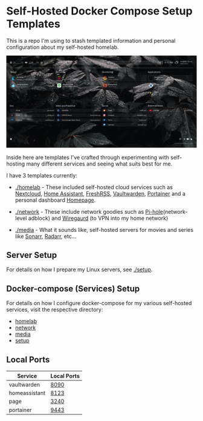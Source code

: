 # Self-Hosted Docker Compose Setup Templates

This is a repo I'm using to stash templated information and personal configuration about my self-hosted homelab.

![](img/self-hosted-dashboard.png)

Inside here are templates I've crafted through experimenting with self-hosting many different services and seeing what suits best for me.

I have 3 templates currently:
- [./homelab](homelab) - These included self-hosted cloud services such as [Nextcloud](https://nextcloud.com), [Home Assistant](https://www.home-assistant.io), [FreshRSS](https://freshrss.org), [Vaultwarden](https://github.com/dani-garcia/vaultwarden), [Portainer](https://docs.portainer.io/start/install-ce) and a personal dashboard [Homepage](https://gethomepage.dev/en/installation).

- [./network](network) - These include network goodies such as [Pi-hole](https://pi-hole.net)(network-level adblock) and  [Wiregaurd](https://www.wireguard.com) (to VPN into my home network)

- [./media](media) - What it sounds like, self-hosted servers for movies and series like [Sonarr](https://sonarr.tv), [Radarr](https://radarr.video), etc...

## Server Setup
For details on how I prepare my Linux servers, see [./setup][setup].

## Docker-compose (Services) Setup
For details on how I configure docker-compose for my various self-hosted services, visit the respective directory:
- [homelab](./homelab)
- [network](./network)
- [media](./media)
- [setup](./setup)


## Local Ports

| Service        | Local Ports                |
|----------------|----------------------------|
| vaultwarden    | [8090][VW_PORT]            |
| homeassistant  | [8123][HOME_PORT]          |
| page           | [3240][PAGE_PORT]          |
| portainer      | [9443][PORTAINER_PORT]     |

[VW_PORT]: http://localhost:8090
[HOME_PORT]: http://localhost:8123
[PAGE_PORT]: http://localhost:3240
[PORTAINER_PORT]: http://localhost:9443

[homelab]: ./homelab
[network]: ./network
[media]: ./media
[setup]: ./setup
